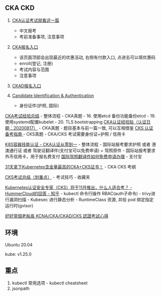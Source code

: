 ## CKA CKD

1. [CKA认证考试就看这一篇](https://blog.csdn.net/mianbaojiayou/article/details/122449874)
    - 中文报考
    - 考前准备事项, 注意事项
2. [CKA报名入口](https://training.linuxfoundation.org/certification/certified-kubernetes-administrator-cka/)
    - 该页面顶部会出现最近的优惠活动, 右侧有付款入口, 点进去可以填优惠码
    - enroll(登记, 注册)
    - 考试内容与范围
    - 注意事项
3. [CKAD报名入口](https://training.linuxfoundation.org/certification/certified-kubernetes-application-developer-ckad/)

4. [Candidate Identification & Authentication](https://docs.linuxfoundation.org/tc-docs/certification/lf-handbook2/candidate-identification-and-authentication)
    - 身份证件(护照, 国际)

[CKA考试经验总结](https://www.jianshu.com/p/135c1d618a79)
    - 整体流程
    - CKA真题
    - 16. 使用etcd 备份功能备份etcd
    - 19. 使用systemd配置kubelet
    - 20. TLS bootstrapping
[CKA认证经验贴（认证日期：20200817）](https://www.cnblogs.com/hyethebest/p/13547116.html)
    - CKA真题
    - 题目基本与前一篇一致, 可以互相借鉴
[CKS 认证备考指南 ](https://www.cnblogs.com/kubesphere/p/16696423.html)
    - CKS真题
    - CKA/CKS 考试需要身份证+护照 / 信用卡

[K8S容器技能认证 - CKA认证从零到一](https://zhuanlan.zhihu.com/p/138796893)
    - 整体流程
    - 国际站报考要求护照 或者 港澳通行证 或者 驾驶证翻译件(支付宝可以免费申请) + 驾照原件
    - 国际站报考要求外币信用卡，用于报名费支付
[国际驾照翻译件如何免费申请办理](https://jingyan.baidu.com/article/4dc40848b8a0d489d946f1f2.html)
    - 支付宝

[31天拿下Kubernetes含金量最高的CKA+CKS证书！](https://zhuanlan.zhihu.com/p/468688689)
    - CKA CKS 考纲

[CKS考试总结（划重点）](https://zhuanlan.zhihu.com/p/395748877)
    - 考试技巧 - 收藏夹

[Kubernetes认证安全专家（CKS）将于11月推出，什么人适合考？ - HummerCloud的回答 - 知乎](https://www.zhihu.com/question/407277194/answer/2650693346)
    - kubectl 命令行操作 RBAC(auth子命令)
    - trivy进行漏洞扫描
    - Kubesec 进行静态分析
    - RuntimeClass 资源, 并给 pod 绑定指定运行时(gvisor)

[好好當個老船長 KCNA/CKA/CKAD/CKS 認證考試心得](https://medium.com/@KimiHuang/%E5%A5%BD%E5%A5%BD%E7%95%B6%E5%80%8B%E8%80%81%E8%88%B9%E9%95%B7-kcna-cka-ckad-cks-%E8%AA%8D%E8%AD%89%E8%80%83%E8%A9%A6%E5%BF%83%E5%BE%97-846c83140920)

## 环境

Ubuntu 20.04

kube: v1.25.0

## 重点

1. kubectl 常用选项 - kubectl cheatsheet
2. jsonpath

